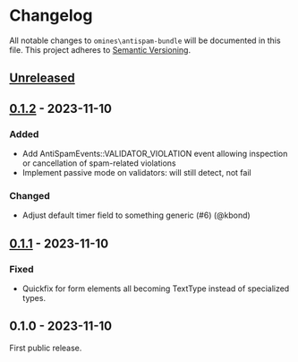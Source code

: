 # Changelog
All notable changes to `omines\antispam-bundle` will be documented in this file.
This project adheres to [Semantic Versioning](http://semver.org/).

## [Unreleased]

## [0.1.2] - 2023-11-10
### Added
 - Add AntiSpamEvents::VALIDATOR_VIOLATION event allowing inspection or cancellation of
   spam-related violations
 - Implement passive mode on validators: will still detect, not fail

### Changed
 - Adjust default timer field to something generic (#6) (@kbond)

## [0.1.1] - 2023-11-10
### Fixed
- Quickfix for form elements all becoming TextType instead of specialized types.

## 0.1.0 - 2023-11-10
First public release.

[Unreleased]: https://github.com/omines/antispam-bundle/compare/0.1.2...master
[0.1.2]: https://github.com/omines/antispam-bundle/compare/0.1.1...0.1.2
[0.1.1]: https://github.com/omines/antispam-bundle/compare/0.1.0...0.1.1
